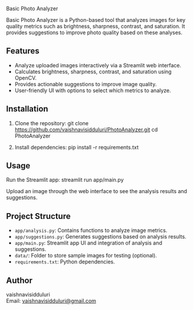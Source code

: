  
 Basic Photo Analyzer

Basic Photo Analyzer is a Python-based tool that analyzes images for key quality metrics such as brightness, sharpness, contrast, and saturation. It provides suggestions to improve photo quality based on these analyses.

## Features

- Analyze uploaded images interactively via a Streamlit web interface.
- Calculates brightness, sharpness, contrast, and saturation using OpenCV.
- Provides actionable suggestions to improve image quality.
- User-friendly UI with options to select which metrics to analyze.

## Installation

1. Clone the repository:
   git clone https://github.com/vaishnavisidduluri/PhotoAnalyzer.git
   cd PhotoAnalyzer

2. Install dependencies:
   pip install -r requirements.txt

## Usage

Run the Streamlit app:
streamlit run app/main.py

Upload an image through the web interface to see the analysis results and suggestions.

## Project Structure

- `app/analysis.py`: Contains functions to analyze image metrics.
- `app/suggestions.py`: Generates suggestions based on analysis results.
- `app/main.py`: Streamlit app UI and integration of analysis and suggestions.
- `data/`: Folder to store sample images for testing (optional).
- `requirements.txt`: Python dependencies.

## Author

vaishnavisidduluri  
Email: vaishnavisidduluri@gmail.com
